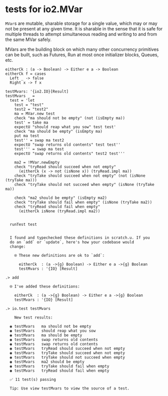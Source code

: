 # tests for io2.MVar

`MVar`s are mutable, sharable storage for a single value, which may or
may not be present at any given time. It is sharable in the sense that
it is safe for multiple threads to attempt simultaneous reading and
writing to and from the same MVar safely.

MVars are the building block on which many other concurrency
primitives can be built, such as Futures, Run at most once initializer
blocks, Queues, etc.


```unison
eitherCk : (a -> Boolean) -> Either e a -> Boolean
eitherCk f = cases
  Left _ -> false
  Right x -> f x

testMvars: '{io2.IO}[Result]
testMvars _ =
  test = 'let
    test = "test"
    test2 = "test2"
    ma = MVar.new test
    check "ma should not be empty" (not (isEmpty ma))
    test' = take ma
    expectU "should reap what you sow" test test'
    check "ma should be empty" (isEmpty ma)
    put ma test
    test'' = swap ma test2
    expectU "swap returns old contents" test test''
    test''' = swap ma test
    expectU "swap returns old contents" test2 test'''

    ma2 = !MVar.newEmpty
    check "tryRead should succeed when not empty"
      (eitherCk (x -> not (isNone x)) (tryRead.impl ma))
    check "tryTake should succeed when not empty" (not (isNone (tryTake ma)))
    check "tryTake should not succeed when empty" (isNone (tryTake ma))

    check "ma2 should be empty" (isEmpty ma2)
    check "tryTake should fail when empty" (isNone (tryTake ma2))
    check "tryRead should fail when empty"
      (eitherCk isNone (tryRead.impl ma2))


  runTest test
```

```ucm

  I found and typechecked these definitions in scratch.u. If you
  do an `add` or `update`, here's how your codebase would
  change:
  
    ⍟ These new definitions are ok to `add`:
    
      eitherCk  : (a ->{g} Boolean) -> Either e a ->{g} Boolean
      testMvars : '{IO} [Result]

```
```ucm
.> add

  ⍟ I've added these definitions:
  
    eitherCk  : (a ->{g} Boolean) -> Either e a ->{g} Boolean
    testMvars : '{IO} [Result]

.> io.test testMvars

    New test results:
  
  ◉ testMvars   ma should not be empty
  ◉ testMvars   should reap what you sow
  ◉ testMvars   ma should be empty
  ◉ testMvars   swap returns old contents
  ◉ testMvars   swap returns old contents
  ◉ testMvars   tryRead should succeed when not empty
  ◉ testMvars   tryTake should succeed when not empty
  ◉ testMvars   tryTake should not succeed when empty
  ◉ testMvars   ma2 should be empty
  ◉ testMvars   tryTake should fail when empty
  ◉ testMvars   tryRead should fail when empty
  
  ✅ 11 test(s) passing
  
  Tip: Use view testMvars to view the source of a test.

```
